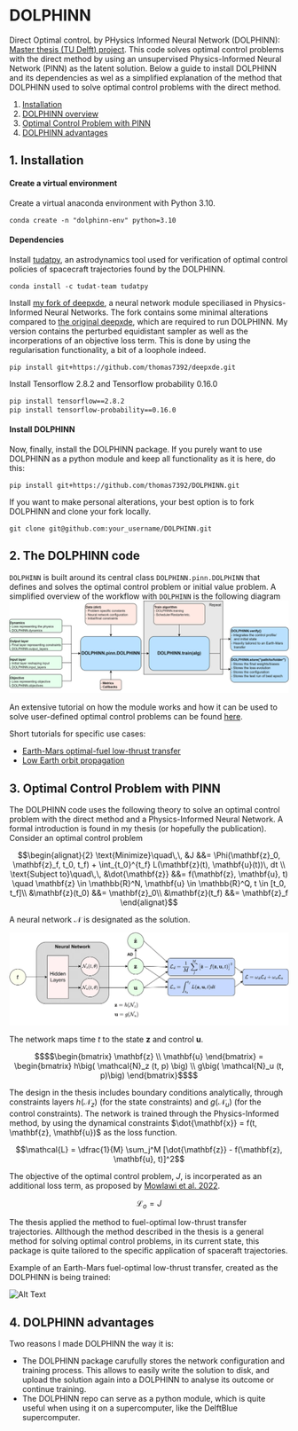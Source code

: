 # DOLPHINN

Direct Optimal controL by PHysics Informed Neural Network (DOLPHINN): [Master thesis (TU Delft) project](https://repository.tudelft.nl/islandora/object/uuid%3Abef00e5f-cab2-41e9-af8d-747d1e9284ea?collection=education). This code solves optimal control problems with the direct method by using an unsupervised Physics-Informed Neural Network (PINN) as the latent solution. Below a guide to install DOLPHINN and its dependencies as wel as a simplified explanation of the method that DOLPHINN used to solve optimal control problems with the direct method.

1. [Installation](#installation)
2. [DOLPHINN overview](#design)
2. [Optimal Control Problem with PINN](#ocp)
3. [DOLPHINN advantages](#advantages)

## 1. Installation <a name="installation"></a>

#### Create a virtual environment
Create a virtual anaconda environment with Python 3.10.

```
conda create -n "dolphinn-env" python=3.10
```

#### Dependencies
Install [tudatpy](https://docs.tudat.space/en/latest/), an astrodynamics tool used for verification of optimal control policies of spacecraft trajectories found by the DOLPHINN.

```
conda install -c tudat-team tudatpy
```

Install [my fork of deepxde](https://github.com/thomas7392/deepxde), a neural network module speciliased in Physics-Informed Neural Networks. The fork contains some minimal alterations compared to [the original deepxde](https://github.com/lululxvi/deepxde), which are required to run DOLPHINN. My version contains the perturbed equidistant sampler as well as the incorperations of an objective loss term. This is done by using the regularisation functionality, a bit of a loophole indeed.

```
pip install git+https://github.com/thomas7392/deepxde.git
```


Install Tensorflow 2.8.2 and Tensorflow probability 0.16.0

```
pip install tensorflow==2.8.2
pip install tensorflow-probability==0.16.0
```

#### Install DOLPHINN
Now, finally, install the DOLPHINN package. If you purely want to use DOLPHINN as a python module and keep all functionality as it is here, do this:

```
pip install git+https://github.com/thomas7392/DOLPHINN.git
```

If you want to make personal alterations, your best option is to fork DOLPHINN and clone your fork locally.

```
git clone git@github.com:your_username/DOLPHINN.git
```

## 2. The DOLPHINN code <a name="design"></a>

`DOLPHINN` is built around its central class `DOLPHINN.pinn.DOLPHINN` that defines and solves the optimal control problem or initial value problem. A simplified overview of the workflow with `DOLPHINN` is the following diagram
![Alt Text](Images/DOLPHINN_overview.png)

An extensive tutorial on how the module works and how it can be used to solve user-defined optimal control problems can be found [here](Tutorials/earth_mars_low_thrust_transfer.ipynb).

Short tutorials for specific use cases:

- [Earth-Mars optimal-fuel low-thrust transfer](Tutorials/earth_mars_low_thrust_transfer_short.ipynb)
- [Low Earth orbit propagation](Tutorials/earth_circular_orbit_integration_short.ipynb)

## 3. Optimal Control Problem with PINN <a name="ocp"></a>

The DOLPHINN code uses the following theory to solve an optimal control problem with the direct method and a Physics-Informed Neural Network. A formal introduction is found in my thesis (or hopefully the publication). Consider an optimal control problem 

```math
\begin{alignat}{2}
\text{Minimize}\quad\,\, &J &&=  \Phi(\mathbf{z}_0, \mathbf{z}_f, t_0, t_f) + \int_{t_0}^{t_f} L(\mathbf{z}(t), \mathbf{u}(t))\, dt \\
\text{Subject to}\quad\,\, &\dot{\mathbf{z}} &&= f(\mathbf{z}, \mathbf{u}, t) \quad \mathbf{z} \in \mathbb{R}^N, \mathbf{u} \in \mathbb{R}^Q, t \in [t_0, t_f]\\
&\mathbf{z}(t_0) &&= \mathbf{z}_0\\
&\mathbf{z}(t_f) &&= \mathbf{z}_f
\end{alignat}
```

A neural network $\mathcal{N}$ is designated as the solution. 

![alt text](https://github.com/thomas7392/DOLPHINN/blob/main/Images/method_overview.png?raw=true)

The network maps time $t$ to the state $\mathbf{z}$ and control $\mathbf{u}$.

```math
$$\begin{bmatrix} \mathbf{z} \\ \mathbf{u} \end{bmatrix} = \begin{bmatrix} h\big( \mathcal{N}_z (t, p) \big) \\  g\big( \mathcal{N}_u (t, p)\big) \end{bmatrix}$$
```

The design in the thesis includes boundary conditions analytically, through constraints layers $h(\mathcal{N}_z)$ (for the state constraints) and $g(\mathcal{N}_u)$ (for the control constraints). The network is trained through the Physics-Informed method, by using the dynamical constraints $\dot{\mathbf{x}} = f(t, \mathbf{z}, \mathbf{u})$ as the loss function.

$$\mathcal{L} = \dfrac{1}{M} \sum_j^M [\dot{\mathbf{z}} - f(\mathbf{z}, \mathbf{u}, t)]^2$$

The objective of the optimal control problem, $J$, is incorperated as an additional loss term, as proposed by [Mowlawi et al. 2022](https://www.sciencedirect.com/science/article/abs/pii/S002199912200794X).

$$\mathcal{L}_o = J$$

The thesis applied the method to fuel-optimal low-thrust transfer trajectories. Allthough the method described in the thesis is a general method for solving optimal control problems, in its current state, this package is quite tailored to the specific application of spaceraft trajectories.

Example of an Earth-Mars fuel-optimal low-thrust transfer, created as the DOLPHINN is being trained:

![Alt Text](Images/animation.gif)

## 4. DOLPHINN advantages <a name="advantages"></a>

Two reasons I made DOLPHINN the way it is:
* The DOLPHINN package carufully stores the network configuration and training process. This allows to easily write the solution to disk, and upload the solution again into a DOLPHINN to analyse its outcome or continue training.
* The DOLPHINN repo can serve as a python module, which is quite useful when using it on a supercomputer, like the DelftBlue supercomputer.




